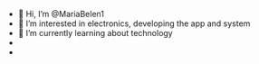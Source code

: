 - 👋 Hi, I’m @MariaBelen1
- 👀 I’m interested in electronics, developing the app and system 
- 🌱 I’m currently learning about technology 
- 
- 

<!---
MariaBelen1/MariaBelen1 is a ✨ special ✨ repository because its `README.md` (this file) appears on your GitHub profile.
You can click the Preview link to take a look at your changes.
--->
